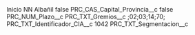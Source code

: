 <?xml version="1.0" encoding="UTF-8"?>
<CustomMetadata xmlns="http://soap.sforce.com/2006/04/metadata" xmlns:xsi="http://www.w3.org/2001/XMLSchema-instance" xmlns:xsd="http://www.w3.org/2001/XMLSchema">
    <label>Inicio NN Albañil</label>
    <protected>false</protected>
    <values>
        <field>PRC_CAS_Capital_Provincia__c</field>
        <value xsi:type="xsd:boolean">false</value>
    </values>
    <values>
        <field>PRC_NUM_Plazo__c</field>
        <value xsi:nil="true"/>
    </values>
    <values>
        <field>PRC_TXT_Gremios__c</field>
        <value xsi:type="xsd:string">;02;03;14;70;</value>
    </values>
    <values>
        <field>PRC_TXT_Identificador_CIA__c</field>
        <value xsi:type="xsd:string">1042</value>
    </values>
    <values>
        <field>PRC_TXT_Segmentacion__c</field>
        <value xsi:nil="true"/>
    </values>
</CustomMetadata>
